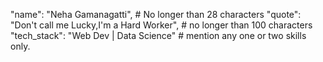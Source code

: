 "name": "Neha Gamanagatti", # No longer than 28 characters
"quote": "Don't call me Lucky,I'm a Hard Worker", # no longer than 100 characters
"tech_stack": "Web Dev | Data Science" # mention any one or two skills only.

